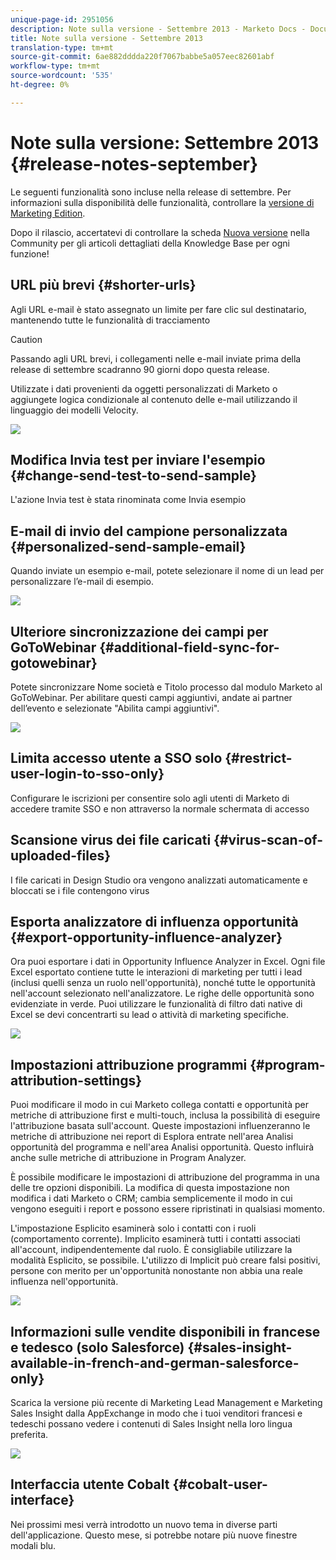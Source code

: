 ```yaml
---
unique-page-id: 2951056
description: Note sulla versione - Settembre 2013 - Marketo Docs - Documentazione prodotto
title: Note sulla versione - Settembre 2013
translation-type: tm+mt
source-git-commit: 6ae882dddda220f7067babbe5a057eec82601abf
workflow-type: tm+mt
source-wordcount: '535'
ht-degree: 0%

---
```



# Note sulla versione: Settembre 2013 {#release-notes-september}

Le seguenti funzionalità sono incluse nella release di settembre. Per informazioni sulla disponibilità delle funzionalità, controllare la [versione di Marketing Edition](https://docs.marketo.com/display/docs/assets/pricing.php).

Dopo il rilascio, accertatevi di controllare la scheda [Nuova versione](release-notes-december-2013.md) nella Community per gli articoli dettagliati della Knowledge Base per ogni funzione!

## URL più brevi {#shorter-urls}

Agli URL e-mail è stato assegnato un limite per fare clic sul destinatario, mantenendo tutte le funzionalità di tracciamento

>[!CAUTION]
>
>Passando agli URL brevi, i collegamenti nelle e-mail inviate prima della release di settembre scadranno 90 giorni dopo questa release.

Utilizzate i dati provenienti da oggetti personalizzati di Marketo o aggiungete logica condizionale al contenuto delle e-mail utilizzando il linguaggio dei modelli Velocity.

![](assets/image2014-9-22-17-3a10-3a56.png)

## Modifica Invia test per inviare l&#39;esempio {#change-send-test-to-send-sample}

L&#39;azione Invia test è stata rinominata come Invia esempio

## E-mail di invio del campione personalizzata {#personalized-send-sample-email}

Quando inviate un esempio e-mail, potete selezionare il nome di un lead per personalizzare l’e-mail di esempio.

![](assets/image2014-9-22-17-3a11-3a22.png)

## Ulteriore sincronizzazione dei campi per GoToWebinar {#additional-field-sync-for-gotowebinar}

Potete sincronizzare Nome società e Titolo processo dal modulo Marketo al GoToWebinar. Per abilitare questi campi aggiuntivi, andate ai partner dell’evento e selezionate &quot;Abilita campi aggiuntivi&quot;.

![](assets/image2014-9-22-17-3a11-3a53.png)

## Limita accesso utente a SSO solo {#restrict-user-login-to-sso-only}

Configurare le iscrizioni per consentire solo agli utenti di Marketo di accedere tramite SSO e non attraverso la normale schermata di accesso

## Scansione virus dei file caricati {#virus-scan-of-uploaded-files}

I file caricati in Design Studio ora vengono analizzati automaticamente e bloccati se i file contengono virus

## Esporta analizzatore di influenza opportunità {#export-opportunity-influence-analyzer}

Ora puoi esportare i dati in Opportunity Influence Analyzer in Excel. Ogni file Excel esportato contiene tutte le interazioni di marketing per tutti i lead (inclusi quelli senza un ruolo nell&#39;opportunità), nonché tutte le opportunità nell&#39;account selezionato nell&#39;analizzatore. Le righe delle opportunità sono evidenziate in verde. Puoi utilizzare le funzionalità di filtro dati native di Excel se devi concentrarti su lead o attività di marketing specifiche.

![](assets/image2014-9-22-17-3a12-3a23.png)

## Impostazioni attribuzione programmi {#program-attribution-settings}

Puoi modificare il modo in cui Marketo collega contatti e opportunità per metriche di attribuzione first e multi-touch, inclusa la possibilità di eseguire l&#39;attribuzione basata sull&#39;account. Queste impostazioni influenzeranno le metriche di attribuzione nei report di Esplora entrate nell&#39;area Analisi opportunità del programma e nell&#39;area Analisi opportunità. Questo influirà anche sulle metriche di attribuzione in Program Analyzer.

È possibile modificare le impostazioni di attribuzione del programma in una delle tre opzioni disponibili. La modifica di questa impostazione non modifica i dati Marketo o CRM; cambia semplicemente il modo in cui vengono eseguiti i report e possono essere ripristinati in qualsiasi momento.

L&#39;impostazione Esplicito esaminerà solo i contatti con i ruoli (comportamento corrente). Implicito esaminerà tutti i contatti associati all&#39;account, indipendentemente dal ruolo. È consigliabile utilizzare la modalità Esplicito, se possibile. L&#39;utilizzo di Implicit può creare falsi positivi, persone con merito per un&#39;opportunità nonostante non abbia una reale influenza nell&#39;opportunità.

![](assets/image2014-9-22-17-3a12-3a43.png)

## Informazioni sulle vendite disponibili in francese e tedesco (solo Salesforce) {#sales-insight-available-in-french-and-german-salesforce-only}

Scarica la versione più recente di Marketing Lead Management e Marketing Sales Insight dalla  AppExchange in modo che i tuoi venditori francesi e tedeschi possano vedere i contenuti di Sales Insight nella loro lingua preferita.

![](assets/image2014-9-22-17-3a13-3a12.png)

## Interfaccia utente Cobalt {#cobalt-user-interface}

Nei prossimi mesi verrà introdotto un nuovo tema in diverse parti dell&#39;applicazione. Questo mese, si potrebbe notare più nuove finestre modali blu.
